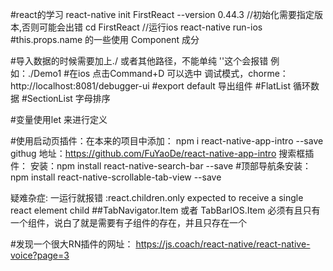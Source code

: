 #react的学习
    react-native init FirstReact --version 0.44.3 //初始化需要指定版本,否则可能会出错
    cd FirstReact
    //运行ios react-native run-ios
#this.props.name 的一些使用
    Component 成分

#导入数据的时候需要加上./ 或者其他路径，不能单纯 ''这个会报错
    例如：./Demo1
#在ios 点击Command+D 可以选中 调试模式，chorme：  http://localhost:8081/debugger-ui
#export default 导出组件
#FlatList 循环数据
#SectionList 字母排序

#变量使用let 来进行定义

#使用启动页插件：在本来的项目中添加：
npm i react-native-app-intro --save
    githug 地址：https://github.com/FuYaoDe/react-native-app-intro
搜索框插件：
安装：npm install react-native-search-bar --save
#顶部导航条安装：
npm install react-native-scrollable-tab-view --save

疑难杂症:
一运行就报错 :react.children.only expected to receive a single react element child
    ##TabNavigator.Item 或者 TabBarIOS.Item 必须有且只有一个组件，说白了就是需要有子组件的存在，并且只存在一个

#发现一个很大RN插件的网址：
https://js.coach/react-native/react-native-voice?page=3